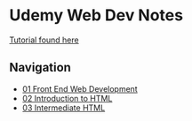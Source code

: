 # Udemy Web Dev Notes

[Tutorial found here](https://www.udemy.com/course/the-complete-web-development-bootcamp)

## Navigation

- [01 Front End Web Development](./01_front_end_web_development/01_front_end_web_development_notes.md)
- [02 Introduction to HTML](./02_introduction_to_html/02_introduction_to_html.md)
- [03 Intermediate HTML](./03_intermediate_html/03_intermediate_html.md)
